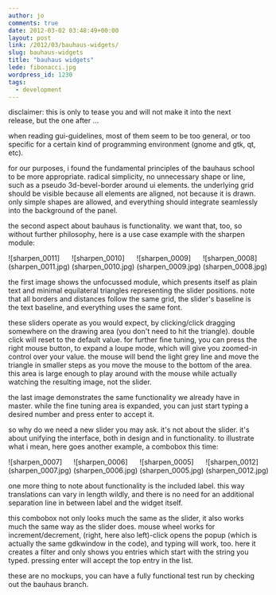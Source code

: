 ```yaml
---
author: jo
comments: true
date: 2012-03-02 03:48:49+00:00
layout: post
link: /2012/03/bauhaus-widgets/
slug: bauhaus-widgets
title: "bauhaus widgets"
lede: fibonacci.jpg
wordpress_id: 1230
tags:
  - development
---
```

disclaimer: this is only to tease you and will not make it into the next release, but the one after ...

when reading gui-guidelines, most of them seem to be too general, or too specific for a certain kind of programming environment (gnome and gtk, qt, etc).

for our purposes, i found the fundamental principles of the bauhaus school to be more appropriate. radical simplicity, no unnecessary shape or line, such as a pseudo 3d-bevel-border around ui elements. the underlying grid should be visible because all elements are aligned, not because it is drawn. only simple shapes are allowed, and everything should integrate seamlessly into the background of the panel.

the second aspect about bauhaus is functionality. we want that, too, so without further philosophy, here is a use case example with the sharpen module:

<span style="display: table-row;">
<span style="display: table-cell">![sharpen_0011](sharpen_0011.jpg)</span>
&nbsp;
<span style="display: table-cell">![sharpen_0010](sharpen_0010.jpg)</span>
&nbsp;
<span style="display: table-cell">![sharpen_0009](sharpen_0009.jpg)</span>
&nbsp;
<span style="display: table-cell">![sharpen_0008](sharpen_0008.jpg)</span>
</span>

the first image shows the unfocussed module, which presents itself as plain text and minimal equilateral triangles representing the slider positions. note that all borders and distances follow the same grid, the slider's baseline is the text baseline, and everything uses the same font.

these sliders operate as you would expect, by clicking/click dragging somewhere on the drawing area (you don't need to hit the triangle). double click will reset to the default value.
for further fine tuning, you can press the right mouse button, to expand a loupe mode, which will give you zoomed-in control over your value. the mouse will bend the light grey line and move the triangle in smaller steps as you move the mouse to the bottom of the area. this area is large enough to play around with the mouse while actually watching the resulting image, not the slider.

the last image demonstrates the same functionality we already have in master. while the fine tuning area is expanded, you can just start typing a desired number and press enter to accept it.

so why do we need a new slider you may ask. it's not about the slider. it's about unifying the interface, both in design and in functionality. to illustrate what i mean, here goes another example, a combobox this time:

<span style="display: table-row;">
<span style="display: table-cell">![sharpen_0007](sharpen_0007.jpg)</span>
&nbsp;
<span style="display: table-cell">![sharpen_0006](sharpen_0006.jpg)</span>
&nbsp;
<span style="display: table-cell">![sharpen_0005](sharpen_0005.jpg)</span>
&nbsp;
<span style="display: table-cell">![sharpen_0012](sharpen_0012.jpg)</span>
</span>

one more thing to note about functionality is the included label. this way translations can vary in length wildly, and there is no need for an additional separation line in between label and the widget itself.

this combobox not only looks much the same as the slider, it also works much the same way as the slider does. mouse wheel works for increment/decrement, (right, here also left)-click opens the popup (which is actually the same gdkwindow in the code), and typing will work, too. here it creates a filter and only shows you entries which start with the string you typed. pressing enter will accept the top entry in the list.

these are no mockups, you can have a fully functional test run by checking out the bauhaus branch.
